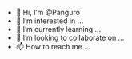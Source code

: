 - 👋 Hi, I’m @Panguro
- 👀 I’m interested in ...
- 🌱 I’m currently learning ...
- 💞️ I’m looking to collaborate on ...
- 📫 How to reach me ...

<!---
Panguro/Panguro is a ✨ special ✨ repository because its `README.md` (this file) appears on your GitHub profile.
You can click the Preview link to take a look at your changes.
--->

